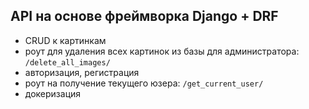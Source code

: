 ## API на основе фреймворка Django + DRF

- CRUD к картинкам
- роут для удаления всех картинок из базы для администратора: ```/delete_all_images/```
- авторизация, регистрация
- роут на получение текущего юзера: ```/get_current_user/```
- докеризация
